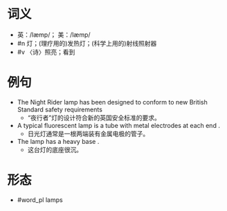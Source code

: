# 词义
- 英：/læmp/； 美：/læmp/
- #n 灯；(理疗用的)发热灯；(科学上用的)射线照射器
- #v 〈诗〉照亮；看到
# 例句
- The Night Rider lamp has been designed to conform to new British Standard safety requirements
	- “夜行者”灯的设计符合新的英国安全标准的要求。
- A typical fluorescent lamp is a tube with metal electrodes at each end .
	- 日光灯通常是一根两端装有金属电极的管子。
- The lamp has a heavy base .
	- 这台灯的底座很沉。
# 形态
- #word_pl lamps
